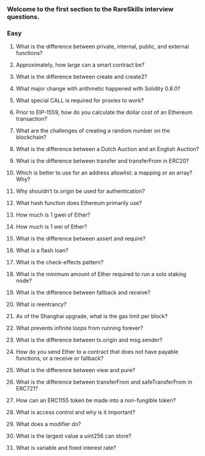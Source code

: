 ### Welcome to the first section to the RareSkills interview questions.

### Easy

1. What is the difference between private, internal, public, and external functions?

2. Approximately, how large can a smart contract be?

3. What is the difference between create and create2?

4. What major change with arithmetic happened with Solidity 0.8.0?

5. What special CALL is required for proxies to work?

6. Prior to EIP-1559, how do you calculate the dollar cost of an Ethereum transaction?

7. What are the challenges of creating a random number on the blockchain?

8. What is the difference between a Dutch Auction and an English Auction?

9. What is the difference between transfer and transferFrom in ERC20?

10. Which is better to use for an address allowlist: a mapping or an array? Why?

11. Why shouldn’t tx.origin be used for authentication?

12. What hash function does Ethereum primarily use?

13. How much is 1 gwei of Ether?
    

15. How much is 1 wei of Ether?

16. What is the difference between assert and require?

17. What is a flash loan?

18. What is the check-effects pattern?

19. What is the minimum amount of Ether required to run a solo staking node?

20. What is the difference between fallback and receive?

21. What is reentrancy?

22. As of the Shanghai upgrade, what is the gas limit per block?

23. What prevents infinite loops from running forever?

24. What is the difference between tx.origin and msg.sender?

25. How do you send Ether to a contract that does not have payable functions, or a receive or fallback?

26. What is the difference between view and pure?

27. What is the difference between transferFrom and safeTransferFrom in ERC721?

28. How can an ERC1155 token be made into a non-fungible token?

29. What is access control and why is it important?

30. What does a modifier do?

31. What is the largest value a uint256 can store?
32. What is variable and fixed interest rate?
